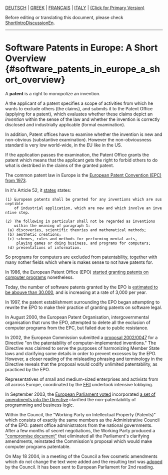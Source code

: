 [ DEUTSCH](ShortIntroDe "wikilink") \|
[GREEK](http://epatents.hellug.gr/pages/short_introduction "wikilink")
\| [ FRANÇAIS](ShortIntroFr "wikilink") \| [
ITALY](ShortIntroIT "wikilink") \| [ (Click for Primary
Version)](ShortIntroEn "wikilink")

Before editing or translating this document, please check
[ShortIntroDiscussionEn](ShortIntroDiscussionEn "wikilink").

------------------------------------------------------------------------

# Software Patents in Europe: A Short Overview {#software_patents_in_europe_a_short_overview}

A **patent** is a right to monopolize an invention.

A the applicant of a patent specifies a scope of activities from which
he wants to exclude others (the claims), and submits it to the Patent
Office (applying for a patent), which evaluates whether these claims
depict an *invention* within the sense of the law and whether the
invention is correctly disclosed and industrially applicable (formal
examination).

In addition, Patent offices have to examine whether the invention is new
and non-obvious (substantive examination). However the non-obviousness
standard is very low world-wide, in the EU like in the US.

If the application passes the examination, the Patent Office grants the
patent which means that the applicant gets the right to forbid others to
do what is destribed in the claims of the granted patent.

The common patent law in Europe is the [European Patent Convention (EPC)
from 1973](http://www.european-patent-office.org/legal/epc/ "wikilink").

In it\'s Article 52, it
[states](http://swpat.ffii.org/analysis/epc52/ "wikilink") states:

`(1) European patents shall be granted for any inventions which are susceptible`\
`    of industrial application, which are new and which involve an inventive step. `

`(2) The following in particular shall not be regarded as inventions`\
`    within the meaning of paragraph 1:`\
` (a) discoveries, scientific theories and mathematical methods;`\
` (b) aesthetic creations;`\
` (c) schemes, rules and methods for performing mental acts,`\
`     playing games or doing business, and programs for computers;`\
` (d) presentations of information. `

So programs for computers are excluded from patentability, together with
many nother fields which where is makes sense to not have patents for.

In 1986, the European Patent Office (EPO) [started granting patents on
computer
programs](http://swpat.ffii.org/papers/epo-t840208/index.en.html "wikilink")
nonetheless.

Today, the number of software patents granted by the EPO is [estimated
to be abouve than
30.000](http://swpat.ffii.org/patents/stats/index.en.html "wikilink"),
and is increasing at a rate of 3,000 per year.

In 1997, the patent establishment surrounding the EPO began attempting
to rewrite the EPO to make their practice of granting patents on
software legal.

In August 2000, the European Patent Organisation, intergovernmental
organisation that runs the EPO, attempted to delete all the exclusion of
computer programs from the EPC, but failed due to public resistance.

In 2002, the European Commission submitted a [proposal
2002/0047](http://swpat.ffii.org/papers/eubsa-swpat0202/ "wikilink") for
a Directive \"on the patentability of computer-implemented inventions.\"
The Directive was claimed to serve the purposes of harmonizing Member
State laws and clarifying some details in order to prevent excesses by
the EPO. However, a closer reading of the misleading phrasing and
terminology in the Directive reveals that the proposal would codify
unlimited patentability, as practiced by the EPO.

Representatives of small and medium-sized enterprises and activists from
all across Europe, coordinated by the
[FFII](http://www.ffii.org/ "wikilink") undertook intensive lobbying.

In September 2003, the [European Parliament
voted](http://swpat.ffii.org/news/03/plen0924/index.en.html "wikilink")
incorporated [a set of amendments into the
Directive](http://swpat.ffii.org/papers/europarl0309/index.en.html "wikilink")
clarified the non-patentability of programming and business logic.

Within the Council, the \"Working Party on Intellectual Property
(Patents)\" which consists of exactly the same members as the
Administrative Council of the EPO: patent office administrators from the
national governments. After a few months of secret negotiations, the
Working Party produced a [\"compromise
document\"](http://swpat.ffii.org/papers/europarl0309/cons0401/index.en.html "wikilink")
that eliminated all the Parliament\'s clarifying amendments, reinstated
the Commission\'s proposal which would make computer programs
patentable.

On May 18 2004, in a meeting of the Council a few cosmetic amendments
which do not change the text were added and the resulting text was
[adoped](http://kwiki.ffii.org/?Cons040518En "wikilink") by the Council.
It has been sent to European Parliament for 2nd reading.
